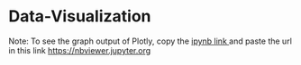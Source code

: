 # Data-Visualization

Note: To see the graph output of Plotly, copy the <a href="https://github.com/Cyrill98/Data-Visualization/blob/main/Plotly.ipynb"> ipynb link </a> and paste the url in this link https://nbviewer.jupyter.org
